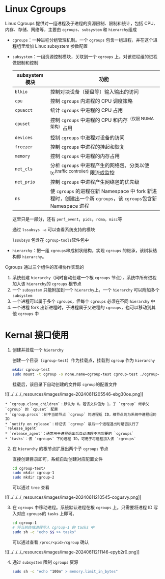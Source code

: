 # Linux Cgroups

Linux Cgroups 提供对一组进程及子进程的资源限制、限制和统计，包括 CPU、内存、存储、网络等，主要由 `cgroups`​、`subsystem`​ 和 `hierarchy`​ 组成

* ​`cgroups`​：一种进程分组管理机制。一个 `cgroups`​ 包含一组进程，并在这个进程组里增加 Linux subsystem 参数配置
* ​`subsystem`​：一组资源控制模块，关联到一个 `cgroups`​ 上，对该进程组的进程做限制和控制

  |subsystem 模块|功能|
  | ----------------| -------------------------------------------------------------------------------------------|
  |​`blkio`​|控制对块设备（硬盘等）输入输出的访问|
  |​`cpu`​|控制 `cgroups`​ 内进程的 CPU 调度策略|
  |​`cpuacct`​|统计 `cgroups`​ 中进程的 CPU 占用|
  |​`cpuset`​|控制 `cgroups`​ 中进程的 CPU 和内存<sup>（仅限 NUMA 架构）</sup>占用|
  |​`devices`​|控制 `cgroups`​ 中进程对设备的访问|
  |​`freezer`​|控制 `cgroups`​ 中进程的挂起和恢复|
  |​`memory`​|控制 `cgroups`​ 中进程的内存占用|
  |​`net_cls`​|分析 `cgroups`​ 中进程产生的网络包，分类以便 tc<sup>(traffic controller)</sup> 限流或监控|
  |​`net_prio`​|控制 `cgroups`​ 中进程产生网络包的优先级|
  |​`ns`​|使 `cgroups`​ 的进程在新 Namespace 中 fork 新进程时，创建出一个新 `cgroups`​，该 `cgroups`​ 包含新 Namespace 进程|

  这里只是一部分，还有 `perf_event`​，`pids`​，`rdma`​，`misc`​ 等

  通过 `lssubsys -a`​ 可以查看系统支持的模块

  ​`lssubsys`​ 包含在 `cgroup-tools`​ 软件包中
* ​`hierarchy`​：把一组 `cgroups`​ 串成树状结构，实现 `cgroups`​ 的继承，该树状结构即 `hierarchy`​。

Cgroups 通过三个组件的互相协作实现的

1. 系统创建 `hierarchy`​（同时自动创建一个根 `cgroups`​ 节点），系统中所有进程加入该 `hierarchy`​ 的 `cgroups`​ 根节点
2. 一个 `subsystem`​ 只能附加到一个 `hierarchy`​ 上，一个 `hierarchy`​ 可以附加多个 `subsystem`​
3. 一个进程可以属于多个 `cgroups`​，但每个 `cgroups`​ 必须在不同 `hierarchy`​ 中
4. 一个进程 fork 出新进程时，子进程属于父进程的 `cgroups`​，也可以移动到其他 `cgroups`​ 中

# Kernal 接口使用

1. 创建并挂载一个 `hierarchy`​

    创建一个目录（`cgroup-test`​）作为挂载点，挂载到 `cgroup`​ 作为 `hierarchy`​

    ```bash
    mkdir cgroup-test
    sudo mount -t cgroup -o none,name=cgroup-test cgroup-test ./cgroup-test
    ```

    挂载后，该目录下自动创建的文件即 `cgroup`​ 的配置文件

![[../../../_resources/images/image-20240611205546-ebg30oe.png]]

    * ​`cgroup.clone_children`​：默认为 0。若该文件值为 1，子 `cgroup`​ 继承父 `cgroup`​ 的 `cpuset`​ 配置
    * ​`cgroup.procs`​：树中当前节点 `cgroup`​ 的进程组 ID，根节点则为系统中进程组的 ID
    * ​`notify_on_release`​：标记该 `cgroup`​ 最后一个进程退出时是否执行了 `release_agent`​
    * ​`release_agent`​：通常用于进程退出后自动清理不再需要的 `cgroups`​
    * ​`tasks`​：该 `cgroups`​ 下的进程 ID，可用于将进程加入该 `cgroups`​
2. 在 `hierarchy`​ 的根节点扩展出两个子 `cgroups`​ 节点

    直接创建目录即可，系统自动创建对应配置文件

    ```bash
    cd cgroup-test/
    sudo mkdir cgroup-1
    sudo mkdir cgroup-2
    ```

    可以通过 `tree`​ 查看

![[../../../_resources/images/image-20240611210545-cogusvy.png]]

3. 在 `cgroups`​ 中移动进程。系统默认进程在根 `cgroups`​ 上，只需要将进程 ID 写入对应 `cgroups`​ 的 `tasks`​ 上即可。

    ```bash
    cd cgroup-1
    # 将当前终端进程写入 cgroup-1 的 tasks 中
    sudo sh -c "echo $$ >> tasks"
    ```

    可以通过查看 `/proc/<pid>/cgroup`​ 确认

![[../../../_resources/images/image-20240611211146-epyb2r0.png]]

4. 通过 `subsystem`​ 限制 `cgroups`​ 资源

    ```bash
    sudo sh -c "echo "100m" > memory.limit_in_bytes"
    ```

‍
